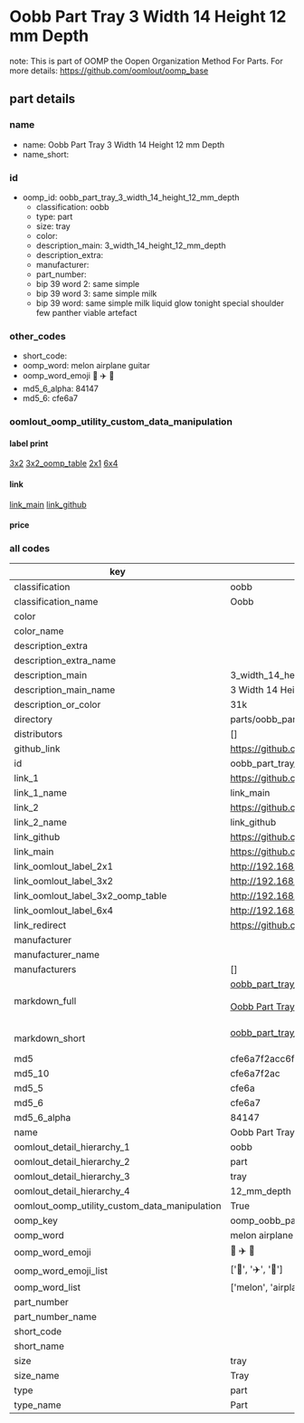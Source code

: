 # Oobb Part Tray 3 Width 14 Height 12 mm Depth  

note: This is part of OOMP the Oopen Organization Method For Parts. For more details: https://github.com/oomlout/oomp_base

##  part details
  







### name
* name: Oobb Part Tray 3 Width 14 Height 12 mm Depth
* name_short: 
### id
* oomp_id: oobb_part_tray_3_width_14_height_12_mm_depth
  * classification: oobb
  * type: part
  * size: tray
  * color: 
  * description_main: 3_width_14_height_12_mm_depth
  * description_extra: 
  * manufacturer: 
  * part_number: 
  * bip 39 word 2: same simple
  * bip 39 word 3: same simple milk
  * bip 39 word: same simple milk liquid glow tonight special shoulder few panther viable artefact

### other_codes
* short_code: 
* oomp_word: melon airplane guitar
* oomp_word_emoji :melon: :airplane: :guitar:
* md5_6_alpha: 84147
* md5_6: cfe6a7






### oomlout_oomp_utility_custom_data_manipulation
#### label print
[3x2](http://192.168.1.245:1112/?label=oomp%2084147)
[3x2_oomp_table](http://192.168.1.108:1112/?label=oomp%2084147)
[2x1](http://192.168.1.242:1112/?label=oomp%2084147)
[6x4](http://192.168.1.55:1112/?label=oomp%2084147)    

#### link

[link_main](https://github.com/oomlout/oomlout_oomp_version_1_messy/tree/main/parts/oobb_part_tray_3_width_14_height_12_mm_depth) [link_github](https://github.com/oomlout/oomlout_oomp_version_1_messy/tree/main/parts/oobb_part_tray_3_width_14_height_12_mm_depth)                             

#### price







### all codes 
| key | value |  
| --- | --- |  
| classification | oobb |  
| classification_name | Oobb |  
| color |  |  
| color_name |  |  
| description_extra |  |  
| description_extra_name |  |  
| description_main | 3_width_14_height_12_mm_depth |  
| description_main_name | 3 Width 14 Height 12 mm Depth |  
| description_or_color | 31k |  
| directory | parts/oobb_part_tray_3_width_14_height_12_mm_depth |  
| distributors | [] |  
| github_link | https://github.com/oomlout/oomlout_oomp_part_src/tree/main/parts/oobb_part_tray_3_width_14_height_12_mm_depth |  
| id | oobb_part_tray_3_width_14_height_12_mm_depth |  
| link_1 | https://github.com/oomlout/oomlout_oomp_version_1_messy/tree/main/parts/oobb_part_tray_3_width_14_height_12_mm_depth |  
| link_1_name | link_main |  
| link_2 | https://github.com/oomlout/oomlout_oomp_version_1_messy/tree/main/parts/oobb_part_tray_3_width_14_height_12_mm_depth |  
| link_2_name | link_github |  
| link_github | https://github.com/oomlout/oomlout_oomp_version_1_messy/tree/main/parts/oobb_part_tray_3_width_14_height_12_mm_depth |  
| link_main | https://github.com/oomlout/oomlout_oomp_version_1_messy/tree/main/parts/oobb_part_tray_3_width_14_height_12_mm_depth |  
| link_oomlout_label_2x1 | http://192.168.1.242:1112/?label=oomp%2084147 |  
| link_oomlout_label_3x2 | http://192.168.1.245:1112/?label=oomp%2084147 |  
| link_oomlout_label_3x2_oomp_table | http://192.168.1.108:1112/?label=oomp%2084147 |  
| link_oomlout_label_6x4 | http://192.168.1.55:1112/?label=oomp%2084147 |  
| link_redirect | https://github.com/oomlout/oomlout_oomp_version_1_messy/tree/main/parts/oobb_part_tray_3_width_14_height_12_mm_depth |  
| manufacturer |  |  
| manufacturer_name |  |  
| manufacturers | [] |  
| markdown_full | [oobb_part_tray_3_width_14_height_12_mm_depth](none)<br>[](none)<br>[Oobb Part Tray 3 Width 14 Height 12 Mm Depth](none)<br><br> |  
| markdown_short | [oobb_part_tray_3_width_14_height_12_mm_depth](none)<br><br> |  
| md5 | cfe6a7f2acc6fa1f9231e825193245f7 |  
| md5_10 | cfe6a7f2ac |  
| md5_5 | cfe6a |  
| md5_6 | cfe6a7 |  
| md5_6_alpha | 84147 |  
| name | Oobb Part Tray 3 Width 14 Height 12 mm Depth |  
| oomlout_detail_hierarchy_1 | oobb |  
| oomlout_detail_hierarchy_2 | part |  
| oomlout_detail_hierarchy_3 | tray |  
| oomlout_detail_hierarchy_4 | 12_mm_depth |  
| oomlout_oomp_utility_custom_data_manipulation | True |  
| oomp_key | oomp_oobb_part_tray_3_width_14_height_12_mm_depth |  
| oomp_word | melon airplane guitar |  
| oomp_word_emoji | :melon: :airplane: :guitar: |  
| oomp_word_emoji_list | [':melon:', ':airplane:', ':guitar:'] |  
| oomp_word_list | ['melon', 'airplane', 'guitar'] |  
| part_number |  |  
| part_number_name |  |  
| short_code |  |  
| short_name |  |  
| size | tray |  
| size_name | Tray |  
| type | part |  
| type_name | Part |  

